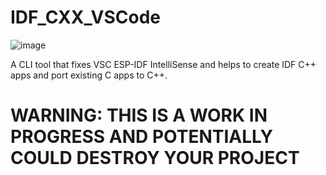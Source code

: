 # IDF_CXX_VSCode

![image](https://user-images.githubusercontent.com/43215895/182283980-7a02b1c7-c8f6-47f0-8470-087c619bf94f.png)


A CLI tool that fixes VSC ESP-IDF IntelliSense and helps to create IDF C++ apps and port existing C apps to C++.

# WARNING: THIS IS A WORK IN PROGRESS AND POTENTIALLY COULD DESTROY YOUR PROJECT

